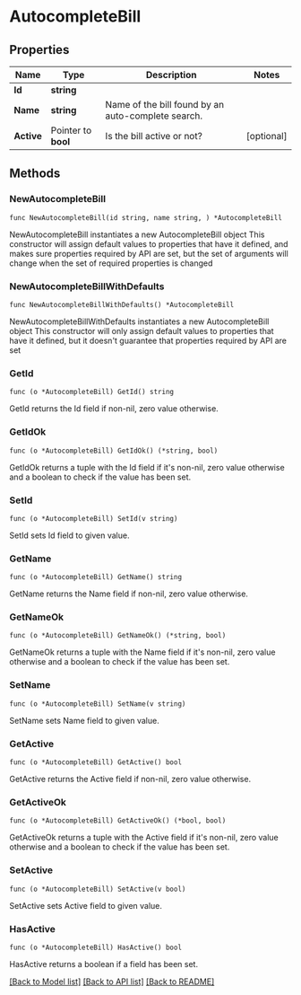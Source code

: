 # AutocompleteBill

## Properties

Name | Type | Description | Notes
------------ | ------------- | ------------- | -------------
**Id** | **string** |  | 
**Name** | **string** | Name of the bill found by an auto-complete search. | 
**Active** | Pointer to **bool** | Is the bill active or not? | [optional] 

## Methods

### NewAutocompleteBill

`func NewAutocompleteBill(id string, name string, ) *AutocompleteBill`

NewAutocompleteBill instantiates a new AutocompleteBill object
This constructor will assign default values to properties that have it defined,
and makes sure properties required by API are set, but the set of arguments
will change when the set of required properties is changed

### NewAutocompleteBillWithDefaults

`func NewAutocompleteBillWithDefaults() *AutocompleteBill`

NewAutocompleteBillWithDefaults instantiates a new AutocompleteBill object
This constructor will only assign default values to properties that have it defined,
but it doesn't guarantee that properties required by API are set

### GetId

`func (o *AutocompleteBill) GetId() string`

GetId returns the Id field if non-nil, zero value otherwise.

### GetIdOk

`func (o *AutocompleteBill) GetIdOk() (*string, bool)`

GetIdOk returns a tuple with the Id field if it's non-nil, zero value otherwise
and a boolean to check if the value has been set.

### SetId

`func (o *AutocompleteBill) SetId(v string)`

SetId sets Id field to given value.


### GetName

`func (o *AutocompleteBill) GetName() string`

GetName returns the Name field if non-nil, zero value otherwise.

### GetNameOk

`func (o *AutocompleteBill) GetNameOk() (*string, bool)`

GetNameOk returns a tuple with the Name field if it's non-nil, zero value otherwise
and a boolean to check if the value has been set.

### SetName

`func (o *AutocompleteBill) SetName(v string)`

SetName sets Name field to given value.


### GetActive

`func (o *AutocompleteBill) GetActive() bool`

GetActive returns the Active field if non-nil, zero value otherwise.

### GetActiveOk

`func (o *AutocompleteBill) GetActiveOk() (*bool, bool)`

GetActiveOk returns a tuple with the Active field if it's non-nil, zero value otherwise
and a boolean to check if the value has been set.

### SetActive

`func (o *AutocompleteBill) SetActive(v bool)`

SetActive sets Active field to given value.

### HasActive

`func (o *AutocompleteBill) HasActive() bool`

HasActive returns a boolean if a field has been set.


[[Back to Model list]](../README.md#documentation-for-models) [[Back to API list]](../README.md#documentation-for-api-endpoints) [[Back to README]](../README.md)



